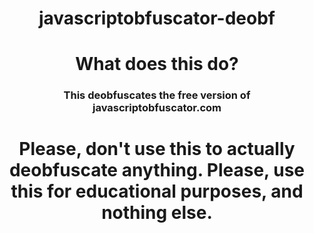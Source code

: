 <center><h1>javascriptobfuscator-deobf</h1></center>
<center><h1>What does this do?</h1></center>
<center><h3>This deobfuscates the free version of javascriptobfuscator.com</h3></center>
<center><h1>Please, don't use this to actually deobfuscate anything. Please, use this for educational purposes, and nothing else.</h1></center>
